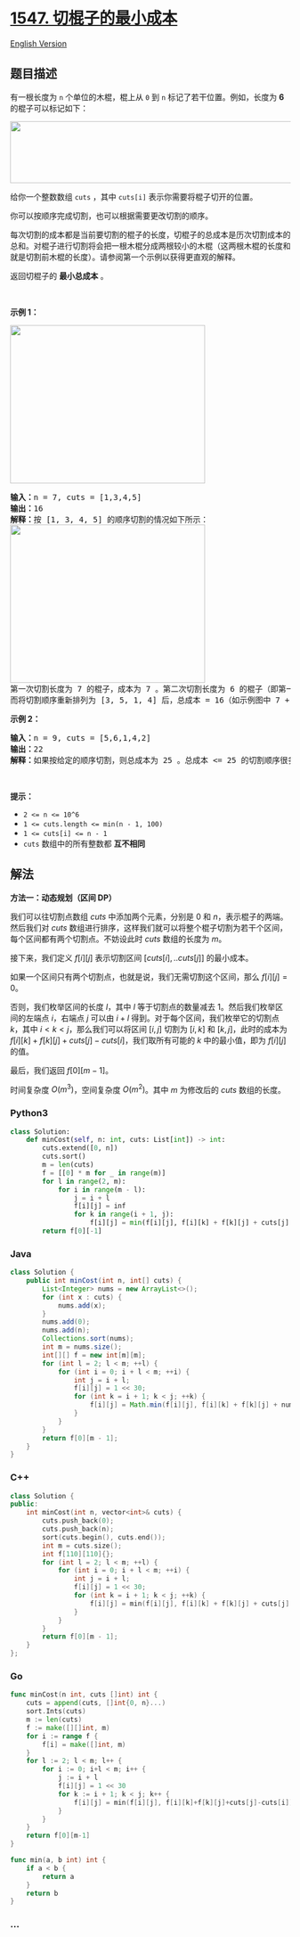 # [1547. 切棍子的最小成本](https://leetcode.cn/problems/minimum-cost-to-cut-a-stick)

[English Version](/solution/1500-1599/1547.Minimum%20Cost%20to%20Cut%20a%20Stick/README_EN.md)

## 题目描述

<!-- 这里写题目描述 -->

<p>有一根长度为 <code>n</code> 个单位的木棍，棍上从 <code>0</code> 到 <code>n</code> 标记了若干位置。例如，长度为 <strong>6</strong> 的棍子可以标记如下：</p>

<p><img alt="" src="https://fastly.jsdelivr.net/gh/doocs/leetcode@main/solution/1500-1599/1547.Minimum%20Cost%20to%20Cut%20a%20Stick/images/statement.jpg" style="height: 111px; width: 521px;" /></p>

<p>给你一个整数数组 <code>cuts</code> ，其中 <code>cuts[i]</code> 表示你需要将棍子切开的位置。</p>

<p>你可以按顺序完成切割，也可以根据需要更改切割的顺序。</p>

<p>每次切割的成本都是当前要切割的棍子的长度，切棍子的总成本是历次切割成本的总和。对棍子进行切割将会把一根木棍分成两根较小的木棍（这两根木棍的长度和就是切割前木棍的长度）。请参阅第一个示例以获得更直观的解释。</p>

<p>返回切棍子的 <strong>最小总成本</strong> 。</p>

<p> </p>

<p><strong>示例 1：</strong></p>

<p><img alt="" src="https://fastly.jsdelivr.net/gh/doocs/leetcode@main/solution/1500-1599/1547.Minimum%20Cost%20to%20Cut%20a%20Stick/images/e1.jpg" style="height: 284px; width: 350px;" /></p>

<pre>
<strong>输入：</strong>n = 7, cuts = [1,3,4,5]
<strong>输出：</strong>16
<strong>解释：</strong>按 [1, 3, 4, 5] 的顺序切割的情况如下所示：
<img alt="" src="https://fastly.jsdelivr.net/gh/doocs/leetcode@main/solution/1500-1599/1547.Minimum%20Cost%20to%20Cut%20a%20Stick/images/e11.jpg" style="height: 284px; width: 350px;" />
第一次切割长度为 7 的棍子，成本为 7 。第二次切割长度为 6 的棍子（即第一次切割得到的第二根棍子），第三次切割为长度 4 的棍子，最后切割长度为 3 的棍子。总成本为 7 + 6 + 4 + 3 = 20 。
而将切割顺序重新排列为 [3, 5, 1, 4] 后，总成本 = 16（如示例图中 7 + 4 + 3 + 2 = 16）。
</pre>

<p><strong>示例 2：</strong></p>

<pre>
<strong>输入：</strong>n = 9, cuts = [5,6,1,4,2]
<strong>输出：</strong>22
<strong>解释：</strong>如果按给定的顺序切割，则总成本为 25 。总成本 <= 25 的切割顺序很多，例如，[4, 6, 5, 2, 1] 的总成本 = 22，是所有可能方案中成本最小的。</pre>

<p> </p>

<p><strong>提示：</strong></p>

<ul>
	<li><code>2 <= n <= 10^6</code></li>
	<li><code>1 <= cuts.length <= min(n - 1, 100)</code></li>
	<li><code>1 <= cuts[i] <= n - 1</code></li>
	<li><code>cuts</code> 数组中的所有整数都 <strong>互不相同</strong></li>
</ul>

## 解法

<!-- 这里可写通用的实现逻辑 -->

**方法一：动态规划（区间 DP）**

我们可以往切割点数组 $cuts$ 中添加两个元素，分别是 $0$ 和 $n$，表示棍子的两端。然后我们对 $cuts$ 数组进行排序，这样我们就可以将整个棍子切割为若干个区间，每个区间都有两个切割点。不妨设此时 $cuts$ 数组的长度为 $m$。

接下来，我们定义 $f[i][j]$ 表示切割区间 $[cuts[i],..cuts[j]]$ 的最小成本。

如果一个区间只有两个切割点，也就是说，我们无需切割这个区间，那么 $f[i][j] = 0$。

否则，我们枚举区间的长度 $l$，其中 $l$ 等于切割点的数量减去 $1$。然后我们枚举区间的左端点 $i$，右端点 $j$ 可以由 $i + l$ 得到。对于每个区间，我们枚举它的切割点 $k$，其中 $i \lt k \lt j$，那么我们可以将区间 $[i, j]$ 切割为 $[i, k]$ 和 $[k, j]$，此时的成本为 $f[i][k] + f[k][j] + cuts[j] - cuts[i]$，我们取所有可能的 $k$ 中的最小值，即为 $f[i][j]$ 的值。

最后，我们返回 $f[0][m - 1]$。

时间复杂度 $O(m^3)$，空间复杂度 $O(m^2)$。其中 $m$ 为修改后的 $cuts$ 数组的长度。

<!-- tabs:start -->

### **Python3**

<!-- 这里可写当前语言的特殊实现逻辑 -->

```python
class Solution:
    def minCost(self, n: int, cuts: List[int]) -> int:
        cuts.extend([0, n])
        cuts.sort()
        m = len(cuts)
        f = [[0] * m for _ in range(m)]
        for l in range(2, m):
            for i in range(m - l):
                j = i + l
                f[i][j] = inf
                for k in range(i + 1, j):
                    f[i][j] = min(f[i][j], f[i][k] + f[k][j] + cuts[j] - cuts[i])
        return f[0][-1]
```

### **Java**

<!-- 这里可写当前语言的特殊实现逻辑 -->

```java
class Solution {
    public int minCost(int n, int[] cuts) {
        List<Integer> nums = new ArrayList<>();
        for (int x : cuts) {
            nums.add(x);
        }
        nums.add(0);
        nums.add(n);
        Collections.sort(nums);
        int m = nums.size();
        int[][] f = new int[m][m];
        for (int l = 2; l < m; ++l) {
            for (int i = 0; i + l < m; ++i) {
                int j = i + l;
                f[i][j] = 1 << 30;
                for (int k = i + 1; k < j; ++k) {
                    f[i][j] = Math.min(f[i][j], f[i][k] + f[k][j] + nums.get(j) - nums.get(i));
                }
            }
        }
        return f[0][m - 1];
    }
}
```

### **C++**

```cpp
class Solution {
public:
    int minCost(int n, vector<int>& cuts) {
        cuts.push_back(0);
        cuts.push_back(n);
        sort(cuts.begin(), cuts.end());
        int m = cuts.size();
        int f[110][110]{};
        for (int l = 2; l < m; ++l) {
            for (int i = 0; i + l < m; ++i) {
                int j = i + l;
                f[i][j] = 1 << 30;
                for (int k = i + 1; k < j; ++k) {
                    f[i][j] = min(f[i][j], f[i][k] + f[k][j] + cuts[j] - cuts[i]);
                }
            }
        }
        return f[0][m - 1];
    }
};
```

### **Go**

```go
func minCost(n int, cuts []int) int {
	cuts = append(cuts, []int{0, n}...)
	sort.Ints(cuts)
	m := len(cuts)
	f := make([][]int, m)
	for i := range f {
		f[i] = make([]int, m)
	}
	for l := 2; l < m; l++ {
		for i := 0; i+l < m; i++ {
			j := i + l
			f[i][j] = 1 << 30
			for k := i + 1; k < j; k++ {
				f[i][j] = min(f[i][j], f[i][k]+f[k][j]+cuts[j]-cuts[i])
			}
		}
	}
	return f[0][m-1]
}

func min(a, b int) int {
	if a < b {
		return a
	}
	return b
}
```

### **...**

```

```

<!-- tabs:end -->

